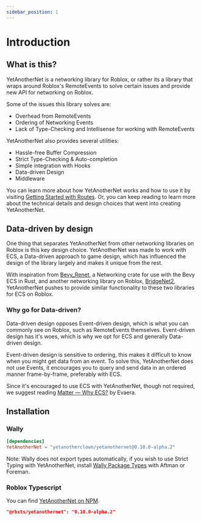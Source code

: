 ```yaml
---
sidebar_position: 1
---
```



# Introduction

## What is this?

YetAnotherNet is a networking library for Roblox, or rather its a library that wraps around Roblox's RemoteEvents to solve certain issues and provide new API for networking on Roblox.

Some of the issues this library solves are:
- Overhead from RemoteEvents
- Ordering of Networking Events
- Lack of Type-Checking and Intellisense for working with RemoteEvents

YetAnotherNet also provides several utilities:
- Hassle-free Buffer Compression
- Strict Type-Checking & Auto-completion
- Simple integration with Hooks
- Data-driven Design
- Middleware

You can learn more about how YetAnotherNet works and how to use it by visiting [Getting Started with Routes](/docs/getting-started/routes). Or, you can keep reading to learn more about the technical details and design choices that went into creating YetAnotherNet.

## Data-driven by design

One thing that separates YetAnotherNet from other networking libraries on Roblox is this key design choice. YetAnotherNet was made to work with ECS, a Data-driven approach to game design, which has influenced the design of the library largely and makes it unique from the rest.

With inspiration from [Bevy_Renet](https://github.com/lucaspoffo/renet/tree/master/bevy_renet), a Networking crate for use with the Bevy ECS in Rust, and another networking library on Roblox, [BridgeNet2](https://ffrostfall.github.io/BridgeNet2/), YetAnotherNet pushes to provide similar functionality to these two libraries for ECS on Roblox.

### Why go for Data-driven?

Data-driven design opposes Event-driven design, which is what you can commonly see on Roblox, such as RemoteEvents themselves. Event-driven design has it's woes, which is why we opt for ECS and generally Data-driven design.

Event-driven design is sensitive to ordering, this makes it difficult to know when you might get data from an event. To solve this, YetAnotherNet does not use Events, it encourages you to query and send data in an ordered manner frame-by-frame, preferably with ECS.

Since it's encouraged to use ECS with YetAnotherNet, though not required, we suggest reading [Matter — Why ECS?](https://matter-ecs.github.io/matter/docs/WhyECS) by Evaera.

## Installation

### Wally

```toml
[dependencies]
YetAnotherNet = "yetanotherclown/yetanothernet@0.10.0-alpha.2"
```

Note: Wally does not export types automatically, if you wish to use Strict Typing with YetAnotherNet, install [Wally Package Types](https://github.com/JohnnyMorganz/wally-package-types) with Aftman or Foreman.

### Roblox Typescript

You can find [YetAnotherNet on NPM](https://www.npmjs.com/package/@rbxts/yetanothernet).

```json
"@rbxts/yetanothernet": "0.10.0-alpha.2"
```
